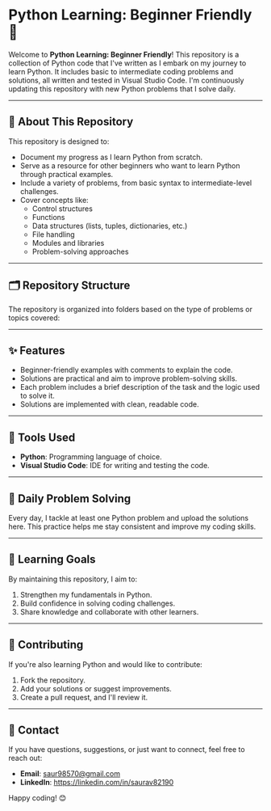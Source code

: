 # Python Learning: Beginner Friendly 🐍

Welcome to **Python Learning: Beginner Friendly**! This repository is a collection of Python code that I've written as I embark on my journey to learn Python. It includes basic to intermediate coding problems and solutions, all written and tested in Visual Studio Code. I'm continuously updating this repository with new Python problems that I solve daily.

---

## 📌 About This Repository

This repository is designed to:
- Document my progress as I learn Python from scratch.
- Serve as a resource for other beginners who want to learn Python through practical examples.
- Include a variety of problems, from basic syntax to intermediate-level challenges.
- Cover concepts like:
  - Control structures
  - Functions
  - Data structures (lists, tuples, dictionaries, etc.)
  - File handling
  - Modules and libraries
  - Problem-solving approaches

---

## 🗂️ Repository Structure

The repository is organized into folders based on the type of problems or topics covered:


---

## ✨ Features

- Beginner-friendly examples with comments to explain the code.
- Solutions are practical and aim to improve problem-solving skills.
- Each problem includes a brief description of the task and the logic used to solve it.
- Solutions are implemented with clean, readable code.

---

## 🚀 Tools Used

- **Python**: Programming language of choice.
- **Visual Studio Code**: IDE for writing and testing the code.


---

## 📅 Daily Problem Solving

Every day, I tackle at least one Python problem and upload the solutions here. This practice helps me stay consistent and improve my coding skills.

---

## 📖 Learning Goals

By maintaining this repository, I aim to:
1. Strengthen my fundamentals in Python.
2. Build confidence in solving coding challenges.
3. Share knowledge and collaborate with other learners.

---

## 🤝 Contributing

If you're also learning Python and would like to contribute:
1. Fork the repository.
2. Add your solutions or suggest improvements.
3. Create a pull request, and I'll review it.

---

## 📧 Contact

If you have questions, suggestions, or just want to connect, feel free to reach out:
- **Email**: saur98570@gmail.com
- **LinkedIn**: https://linkedin.com/in/saurav82190

Happy coding! 😊


